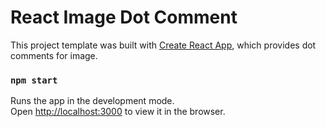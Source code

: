 # React Image Dot Comment
This project template was built with [Create React App](https://github.com/facebookincubator/create-react-app), which provides dot comments for image.

### `npm start`

Runs the app in the development mode.<br>
Open [http://localhost:3000](http://localhost:3000) to view it in the browser.
